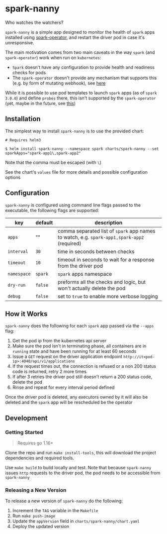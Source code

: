 # spark-nanny

Who watches the watchers?

`spark-nanny` is a simple app designed to monitor the health of `spark` apps installed using [spark-operator](https://github.com/GoogleCloudPlatform/spark-on-k8s-operator), and restart the driver pod in case it's unresponsive.

The main motivation comes from two main caveats in the way `spark` (and `spark-operator`) work when run on `kubernetes`:
* `Spark` doesn't have any configuration to provide health and readiness checks for pods
* The `spark-operator` doesn't provide any mechanism that supports this (e.g. by form of mutating webhook), see [here](https://github.com/GoogleCloudPlatform/spark-on-k8s-operator/issues/969)

While it is possible to use pod templates to launch `spark` apps (as of `spark 3.0.0`) and define `probes` there, this isn't supported by the `spark-operator` (yet, maybe in the future, see [this](https://github.com/GoogleCloudPlatform/spark-on-k8s-operator/issues/1176))

## Installation

The simplest way to install `spark-nanny` is to use the provided chart:

```shell
# Requires helm3

$ helm install spark-nanny --namespace spark charts/spark-nanny --set sparkApps="spark-app1\,spark-app2"
```

Note that the comma must be escaped (with `\`)

See the chart's `values` file for more details and possible configuration options

## Configuration

`spark-nanny` is configured using command line flags passed to the executable, the following flags are supported:

| key | default | description |
|---|---|---|
| `apps` | "" | comma separated list of `spark` app names to watch, e.g. `spark-app1,spark-app2` (required) |
| `interval` | `30` | time in seconds between checks |
| `timeout` | `10` | timeout in seconds to wait for a response from the driver pod |
| `namespace` | `spark` | `spark` apps namespace |
| `dry-run` | `false` | preforms all the checks and logic, but won't actually delete the pod |
| `debug` | `false` | set to `true` to enable more verbose logging |

## How it Works

`spark-nanny` does the following for each `spark` app passed via the `--apps` flag:
1. Get the pod ip from the kubernetes api server
2. Make sure the pod isn't in terminating phase, all containers are in `running` state and have been running for at least 60 seconds
3. Issue a `GET` request on the driver application endpoint `http://it<pod-ip>:4040/api/v1/applications`
4. If the request times out, the connection is refused or a non 200 status code is returned, retry 2 more times
5. If after 3 retries the driver pod still doesn't return a 200 status code, delete the pod
6. Rinse and repeat for every interval period defined

Once the driver pod is deleted, any executors owned by it will also be deleted and the `spark` app will be rescheduled be the operator

## Development

### Getting Started

> Requires go 1.16+

Clone the repo and run `make install-tools`, this will download the project dependencies and required tools.

Use `make build` to build locally and test. Note that because `spark-nanny` issues `http` requests to the driver pod, the pod needs to be accessible from `spark-nanny`

### Releasing a New Version

To release a new version of `spark-nanny` do the following:

1. Increment the `TAG` variable in the `Makefile`
2. Run `make push-image`
3. Update the `appVersion` field in `charts/spark-nanny/chart.yaml`
4. Deploy the updated version
